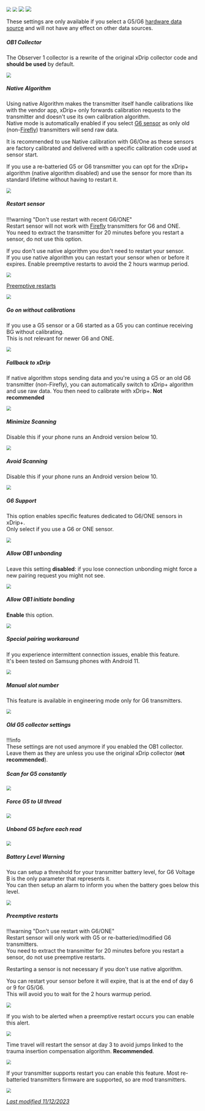 <img src="../../images/hamburger_menu.png" style="zoom:75%;" />  
<img src="../../images/M-S.png" style="zoom:75%;" />  
<img src="../../images/M-S-G56D.png" style="zoom:90%;" />  
<img src="../../images/M-S-G56D2.png" style="zoom:90%;" />

These settings are only available if you select a G5/G6 [hardware data source](/install/datasource#changing-data-source) and will not have any effect on other data sources.

##### OB1 Collector

The Observer 1 collector is a rewrite of the original xDrip collector code and **should be used** by default.

<img src="../images/M-S-G56Da.png" style="zoom:76%;" />

##### Native Algorithm

Using native Algorithm makes the transmitter itself handle calibrations like with the vendor app, xDrip+ only forwards calibration requests to the transmitter and doesn't use its own calibration algorithm.  
Native mode is automatically enabled if you select [G6 sensor](#g6-support) as only old (non-[Firefly](/troubleshoot/connection#firefly-transmitters)) transmitters will send raw data.

It is recommended to use Native calibration with G6/One as these sensors are factory calibrated and delivered with a specific calibration code used at sensor start.

If you use a re-batteried G5 or G6 transmitter you can opt for the xDrip+ algorithm (native algorithm disabled) and use the sensor for more than its standard lifetime without having to restart it.

<img src="../images/M-S-G56Db.png" style="zoom:76%;" />

##### Restart sensor

!!!warning "Don't use restart with recent G6/ONE"  
    Restart sensor will not work with [Firefly](/troubleshoot/connection#firefly-transmitters) transmitters for G6 and ONE.  
    You need to extract the transmitter for 20 minutes before you restart a sensor, do not use this option.

If you don't use native algorithm you don't need to restart your sensor.  
If you use native algorithm you can restart your sensor when or before it expires. Enable preemptive restarts to avoid the 2 hours warmup period.

<img src="../images/M-S-G56Dc.png" style="zoom:76%;" />

[Preemptive restarts](#preemptive-restarts)

<img src="../images/M-S-G56Dd.png" style="zoom:76%;" />

##### Go on without calibrations

If you use a G5 sensor or a G6 started as a G5 you can continue receiving BG without calibrating.  
This is not relevant for newer G6 and ONE.

<img src="../images/M-S-G56De.png" style="zoom:76%;" />

##### Fallback to xDrip

If native algorithm stops sending data and you're using a G5 or an old G6 transmitter (non-Firefly), you can automatically switch to xDrip+ algorithm and use raw data. You then need to calibrate with xDrip+. **Not recommended**

<img src="../images/M-S-G56Df.png" style="zoom:76%;" />

##### Minimize Scanning

Disable this if your phone runs an Android version below 10.

<img src="../images/M-S-G56Dg.png" style="zoom:76%;" />

##### Avoid Scanning

Disable this if your phone runs an Android version below 10.

<img src="../images/M-S-G56Dh.png" style="zoom:76%;" />

##### G6 Support

This option enables specific features dedicated to G6/ONE sensors in xDrip+.  
Only select if you use a G6 or ONE sensor.

<img src="/install/images/M-S-G56D-G62.png" style="zoom:76%;" />

##### Allow OB1 unbonding

Leave this setting **disabled**: if you lose connection unbonding might force a new pairing request you might not see.

<img src="../images/M-S-G56Di.png" style="zoom:76%;" />

##### Allow OB1 initiate bonding

**Enable** this option.

<img src="../images/M-S-G56Dj.png" style="zoom:76%;" />

##### Special pairing workaround

If you experience intermittent connection issues, enable this feature.  
It's been tested on Samsung phones with Android 11.

<img src="/install/images/M-S-G56D-G57.png" style="zoom:76%;" />

##### Manual slot number

This feature is available in engineering mode only for G6 transmitters.

<img src="/install/images/M-S-G56D-G55.png" style="zoom:76%;" />

##### Old G5 collector settings

!!!info  
    These settings are not used anymore if you enabled the OB1 collector.  
    Leave them as they are unless you use the original xDrip collector (**not recommended**).

##### Scan for G5 constantly

<img src="../images/M-S-G56Dk.png" style="zoom:76%;" />

##### Force G5 to UI thread

<img src="../images/M-S-G56Dl.png" style="zoom:76%;" />

##### Unbond G5 before each read

<img src="../images/M-S-G56Dn.png" style="zoom:76%;" />

##### Battery Level Warning

You can setup a threshold for your transmitter battery level, for G6 Voltage B is the only parameter that represents it.  
You can then setup an alarm to inform you when the battery goes below this level.

<img src="../images/M-S-G56Do.png" style="zoom:76%;" />

</br>

##### Preemptive restarts

!!!warning "Don't use restart with G6/ONE"  
    Restart sensor will only work with G5 or re-batteried/modified G6 transmitters.  
    You need to extract the transmitter for 20 minutes before you restart a sensor, do not use preemptive restarts.

Restarting a sensor is not necessary if you don't use native algorithm.

You can restart your sensor before it will expire, that is at the end of day 6 or 9 for G5/G6.  
This will avoid you to wait for the 2 hours warmup period.

<img src="../images/M-S-G56Dd1.png" style="zoom:76%;" />

If you wish to be alerted when a preemptive restart occurs you can enable this alert.

<img src="../images/M-S-G56Dd2.png" style="zoom:76%;" />

Time travel will restart the sensor at day 3 to avoid jumps linked to the trauma insertion compensation algorithm. **Recommended**.

<img src="../images/M-S-G56Dd3.png" style="zoom:76%;" />

If your transmitter supports restart you can enable this feature. Most re-batteried transmitters firmware are supported, so are mod transmitters.

<img src="../images/M-S-G56Dd4.png" style="zoom:76%;" />

</br>

[*Last modified 11/12/2023*](https://github.com/NightscoutFoundation/xDrip/releases/tag/2023.12.11)